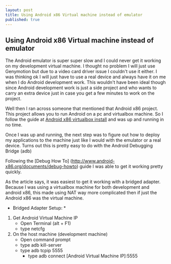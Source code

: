 ```yaml
---
layout: post
title: Using Android x86 Virtual machine instead of emulator
published: true
---
```


## Using Android x86 Virtual machine instead of emulator

The Android emulator is super super slow and I could never get it working on my development virtual machine.  I thought no problem I will just use Genymotion but due to a video card driver issue I couldn't use it either.  I was thinking ok I will just have to use a real device and always have it on me when I do Android development work.  This wouldn't have been ideal though since Android development work is just a side project and who wants to carry an extra device just in case you get a few minutes to work on the project.

Well then I ran across someone that mentioned that Android x86 project.  This project allows you to run Android on a pc and virtualbox machine.  So I follow the guide at  [Android x86 virtualbox install](http://www.android-x86.org/documents/virtualboxhowto) and was up and running in no time.  

Once I was up and running, the next step was to figure out how to deploy my applications to the machine just like I would with the emulator or a real device.  Turns out this is pretty easy to do with the Android Debugging Bridge (adb)

Following the [Debug How To] (http://www.android-x86.org/documents/debug-howto) guide I was able to get it working pretty quickly. 

As the article says, it was easiest to get it working with a bridged adapter.  Because I was using a virtualbox machine for both development and android x86, this made using NAT way more complicated then if just the Android x86 was the virtual machine.  

* Bridged Adapter Setup: *

1. Get Android Virtual Machine IP
	- Open Terminal (alt + F1)
	- type netcfg 
1. On the host machine (development machine)
	- Open command prompt
	- type adb kill-server
	- type adb tcpip 5555
    	- type adb connect [Android Virtual Machine IP]:5555
